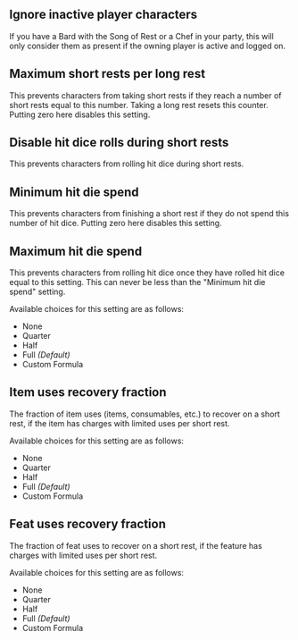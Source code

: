 ## Ignore inactive player characters

If you have a Bard with the Song of Rest or a Chef in your party, this will only consider them as present if the owning player is active and logged on.

## Maximum short rests per long rest

This prevents characters from taking short rests if they reach a number of short rests equal to this number. Taking a long rest resets this counter. Putting zero here disables this setting.

## Disable hit dice rolls during short rests

This prevents characters from rolling hit dice during short rests.

## Minimum hit die spend

This prevents characters from finishing a short rest if they do not spend this number of hit dice. Putting zero here disables this setting.

## Maximum hit die spend

This prevents characters from rolling hit dice once they have rolled hit dice equal to this setting. This can never be less than the "Minimum hit die spend" setting.

Available choices for this setting are as follows:
* None
* Quarter
* Half
* Full *(Default)*
* Custom Formula

## Item uses recovery fraction

The fraction of item uses (items, consumables, etc.) to recover on a short rest, if the item has charges with limited uses per short rest.

Available choices for this setting are as follows:
* None
* Quarter
* Half
* Full *(Default)*
* Custom Formula

## Feat uses recovery fraction

The fraction of feat uses to recover on a short rest, if the feature has charges with limited uses per short rest.

Available choices for this setting are as follows:
* None
* Quarter
* Half
* Full *(Default)*
* Custom Formula
